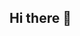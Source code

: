 ## Hi there 👋

<!--
**Mariazinha0026/Mariazinha0026**
Maria Clara Pimentel Francischini
Estou estudando na Alura
Estou me desenvolvendo na linguagem JavaScript
Utilizo esse espaço para minha organização e compartilhamento dos meu projetos desenvolvidos
